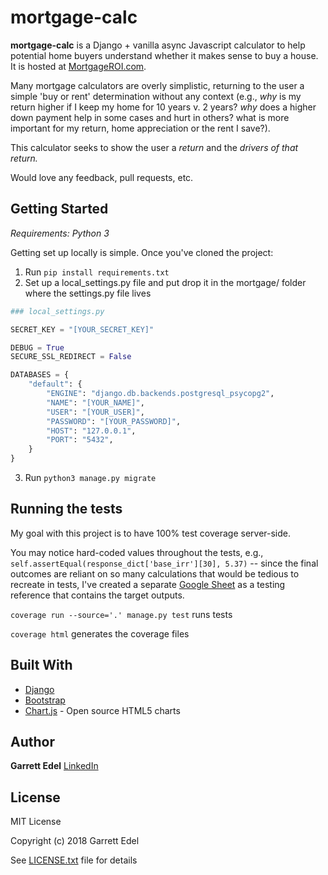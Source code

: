 # mortgage-calc

**mortgage-calc** is a Django + vanilla async Javascript calculator to help potential home buyers understand whether it makes sense to buy a house. It is hosted at [MortgageROI.com](https://www.mortgageroi.com). 

Many mortgage calculators are overly simplistic, returning to the user a simple 'buy or rent' determination without any context (e.g., *why* is my return higher if I keep my home for 10 years v. 2 years? *why* does a higher down payment help in some cases and hurt in others? what is more important for my return, home appreciation or the rent I save?).

This calculator seeks to show the user a *return* and the *drivers of that return.*

Would love any feedback, pull requests, etc.

## Getting Started

*Requirements: Python 3*

Getting set up locally is simple. Once you've cloned the project: 

1) Run `pip install requirements.txt`
2) Set up a local_settings.py file and put drop it in the mortgage/ folder where the settings.py file lives

```python
### local_settings.py

SECRET_KEY = "[YOUR_SECRET_KEY]"

DEBUG = True
SECURE_SSL_REDIRECT = False

DATABASES = {
    "default": {
        "ENGINE": "django.db.backends.postgresql_psycopg2",
        "NAME": "[YOUR_NAME]",
        "USER": "[YOUR_USER]",
        "PASSWORD": "[YOUR_PASSWORD]",
        "HOST": "127.0.0.1",
        "PORT": "5432",
    }
}
```

3) Run `python3 manage.py migrate`

## Running the tests

My goal with this project is to have 100% test coverage server-side.

You may notice hard-coded values throughout the tests, e.g., `self.assertEqual(response_dict['base_irr'][30], 5.37)` -- since the final outcomes are reliant on so many calculations that would be tedious to recreate in tests, I've created a separate [Google Sheet](https://drive.google.com/open?id=1j4b3ZiP2LsMpawOkTHDcCzCRLOuV2KtaUuEGtLwS4E0) as a testing reference that contains the target outputs.

`coverage run --source='.' manage.py test` runs tests

`coverage html` generates the coverage files

## Built With

* [Django](https://www.djangoproject.com/)
* [Bootstrap](https://getbootstrap.com/)
* [Chart.js](https://www.chartjs.org/) - Open source HTML5 charts


## Author

**Garrett Edel**
[LinkedIn](https://www.linkedin.com/in/garrettedel/)

## License

MIT License

Copyright (c) 2018 Garrett Edel

See [LICENSE.txt](LICENSE.txt) file for details
